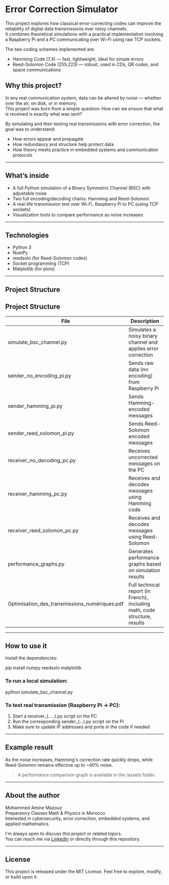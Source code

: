 # Error Correction Simulator

This project explores how classical error-correcting codes can improve the reliability of digital data transmissions over noisy channels.  
It combines theoretical simulations with a practical implementation involving a Raspberry Pi and a PC communicating over Wi-Fi using raw TCP sockets.

The two coding schemes implemented are:

- Hamming Code (7,4) — fast, lightweight, ideal for simple errors
- Reed-Solomon Code (255,223) — robust, used in CDs, QR codes, and space communications


## Why this project?

In any real communication system, data can be altered by noise — whether over the air, on disk, or in memory.  
This project was born from a simple question: How can we ensure that what is received is exactly what was sent?

By simulating and then testing real transmissions with error correction, the goal was to understand:

- How errors appear and propagate
- How redundancy and structure help protect data
- How theory meets practice in embedded systems and communication protocols

---

## What’s inside

- A full Python simulation of a Binary Symmetric Channel (BSC) with adjustable noise
- Two full encoding/decoding chains: Hamming and Reed-Solomon
- A real-life transmission test over Wi-Fi, Raspberry Pi to PC (using TCP sockets)
- Visualization tools to compare performance as noise increases

---

## Technologies

- Python 3
- NumPy
- reedsolo (for Reed-Solomon codes)
- Socket programming (TCP)
- Matplotlib (for plots)

---

## Project Structure
## Project Structure

| File                                      | Description                                         |
|-------------------------------------------|----------------------------------------------------|
| simulate_bsc_channel.py                    | Simulates a noisy binary channel and applies error correction  |
| sender_no_encoding_pi.py                   | Sends raw data (no encoding) from Raspberry Pi      |
| sender_hamming_pi.py                       | Sends Hamming-encoded messages                       |
| sender_reed_solomon_pi.py                  | Sends Reed-Solomon encoded messages                  |
| receiver_no_decoding_pc.py                  | Receives uncorrected messages on the PC              |
| receiver_hamming_pc.py                      | Receives and decodes messages using Hamming code     |
| receiver_reed_solomon_pc.py                 | Receives and decodes messages using Reed-Solomon     |
| performance_graphs.py                        | Generates performance graphs based on simulation results  |
| Optimisation_des_transmissions_numériques.pdf | Full technical report (in French), including math, code structure, results |

---

## How to use it

Install the dependencies:

pip install numpy reedsolo matplotlib

### To run a local simulation:

python simulate_bsc_channel.py

### To test real transmission (Raspberry Pi → PC):

1. Start a receiver_(.....).py script on the PC
2. Run the corresponding sender_(...).py script on the Pi
3. Make sure to update IP addresses and ports in the code if needed

---

## Example result

As the noise increases, Hamming's correction rate quickly drops, while Reed-Solomon remains effective up to ~40% noise.

> A performance comparison graph is available in the /assets folder .

---

## About the author

Mohammed Amine Mazouz  
Preparatory Classes Math & Physics in Morocco  
Interested in cybersecurity, error correction, embedded systems, and applied mathematics.

I'm always open to discuss this project or related topics.  
You can reach me via [LinkedIn](https://www.linkedin.com/in/mohamed-amine-mazouz-9a1b4536b/) or directly through this repository.

---

## License

This project is released under the MIT License.
Feel free to explore, modify, or build upon it.
